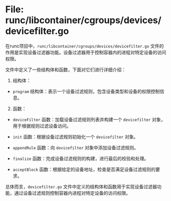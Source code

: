 # File: runc/libcontainer/cgroups/devices/devicefilter.go

在runc项目中，`runc/libcontainer/cgroups/devices/devicefilter.go` 文件的作用是实现设备过滤器功能。设备过滤器用于控制容器内的进程对特定设备的访问权限。

文件中定义了一些结构体和函数，下面对它们进行详细介绍：

1. 结构体：

- `program` 结构体：表示一个设备过滤规则，包含设备类型和设备的权限控制信息。

2. 函数：

- `deviceFilter` 函数：加载设备过滤规则列表并构建一个 `devicefilter` 对象，用于根据规则过滤设备访问。

- `init` 函数：根据设备过滤规则初始化一个 `devicefilter` 对象。

- `appendRule` 函数：向 `devicefilter` 对象中添加设备过滤规则。

- `finalize` 函数：完成设备过滤规则的构建，进行最后的校验和处理。

- `acceptBlock` 函数：根据给定的设备地址，检查是否满足设备过滤规则的要求。

总体而言，`devicefilter.go` 文件中定义的结构体和函数用于实现设备过滤器功能，通过设备过滤规则控制容器内进程对特定设备的访问权限。

